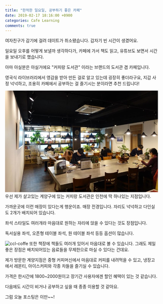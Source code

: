 ```yaml
---
title: "한적한 일요일, 공부하기 좋은 카페"
date: 2019-02-17 18:16:00 +0900
categories: Cafe Learning
comments: true
---
```



여자친구가 감기에 걸려 데이트가 취소됐습니다. 갑자기 빈 시간이 생겼어요.

일요일 오후를 어떻게 보낼까 생각하다가, 카페에 가서 책도 읽고, 유튜브도 보면서 시간을 보내기로 했습니다.

아마 아실분은 아실거에요 "커피랑 도서관" 이라는 브랜드의 도서관 겸 카페입니다.

영국식 라이브러리에서 영감을 받아 만든 걸로 알고 있는데 굉장히 좋더라구요, 지갑 사정 넉넉하고, 조용히 카페에서 공부하는 걸 즐기시는 분이라면 추천 드립니다!



![ccl-inside](https://github.com/DeveloperKHJ/DeveloperKHJ.github.io/blob/master/_images/ccl-inside.jpg?raw=true)
우선 제가 살고있는 계양구에 있는 커피랑 도서관은 인천에 딱 하나있는 지점입니다.

가까운곳에 이런 매장이 있다는게 행운이죠. 매장 전경입니다. 자리도 넉넉하고 다인실도 2개가 배치되어 있습니다.

좌석 스타일도 여러개라 마음대로 원하는 자리에 앉을 수 있다는 것도 장점입니다.

독서실용 좌석, 오픈형 테이블 좌석, 원 테이블 좌석 등등 옵션이 많습니다.

![ccl-coffe](https://github.com/DeveloperKHJ/DeveloperKHJ.github.io/blob/master/_images/ccl-cup-of-coffe.jpg?raw=true)
또한 책장에 책들도 여러개 있어서 마음대로 볼 수 있습니다. 그래도 제일 좋은 장점은 배치되어있는 음료들을 무제한으로 마실 수 있다는 건데요.

제가 방문한 계양지점은 중형 커피머신에서 마음대로 커피를 내려먹을 수 있고, 냉장고에서 레몬티, 아이스커피와 각종 차들을 즐기실 수 있습니다.

가격은 한시간에 1800~2000원이고 장기간 사용자에겐 할인 혜택이 있는 것 같습니다.

다음에도 시간이 비거나 공부하고 싶을 때 종종 이용할 것 같아요.

그럼 오늘 포스팅은 이만~~!
